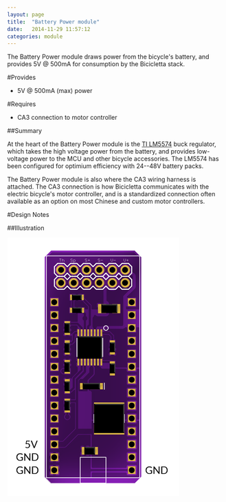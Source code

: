 ```yaml
---
layout: page
title:  "Battery Power module"
date:   2014-11-29 11:57:12
categories: module
---
```

The Battery Power module draws power from the bicycle's battery, and provides 5V @ 500mA for consumption by the Bicicletta stack.

#Provides

* 5V @ 500mA (max) power

#Requires

* CA3 connection to motor controller

##Summary

At the heart of the Battery Power module is the [TI LM5574][LM5574] buck regulator, which takes the high voltage power from the battery, and provides low-voltage power to the MCU and other bicycle accessories. The LM5574 has been configured for optimium efficiency with 24--48V battery packs.

The Battery Power module is also where the CA3 wiring harness is attached. The CA3 connection is how Bicicletta communicates with the electric bicycle's motor controller, and is a standardized connection often available as an option on most Chinese and custom motor controllers.

#Design Notes

##Illustration

![Board outline](../images/bicicletta-power-thumb.png 'Board outline')


[LM5574]:     http://www.ti.com/product/lm5574
